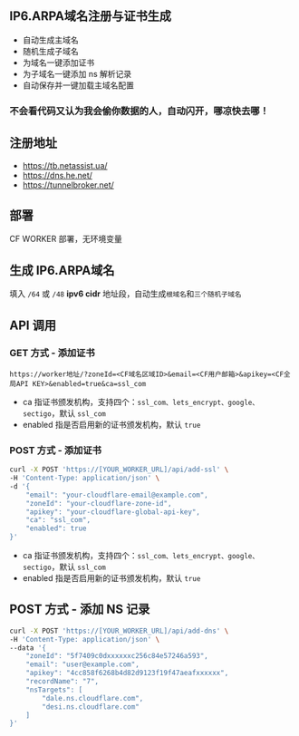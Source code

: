 ## IP6.ARPA域名注册与证书生成

- 自动生成主域名
- 随机生成子域名
- 为域名一键添加证书
- 为子域名一键添加 ns 解析记录
- 自动保存并一键加载主域名配置

### 不会看代码又认为我会偷你数据的人，自动闪开，哪凉快去哪！

## 注册地址

- https://tb.netassist.ua/
- https://dns.he.net/
- https://tunnelbroker.net/

## 部署

CF WORKER 部署，无环境变量

## 生成 IP6.ARPA域名

填入 `/64` 或 `/48` **ipv6 cidr** 地址段，自动生成`根域名`和`三个随机子域名`

## API 调用

### GET 方式 - 添加证书

```
https://worker地址/?zoneId=<CF域名区域ID>&email=<CF用户邮箱>&apikey=<CF全局API KEY>&enabled=true&ca=ssl_com
```

- ca 指证书颁发机构，支持四个：`ssl_com、lets_encrypt、google、sectigo`，默认 `ssl_com`
- enabled 指是否启用新的证书颁发机构，默认 `true`

### POST 方式 - 添加证书

```bash
curl -X POST 'https://[YOUR_WORKER_URL]/api/add-ssl' \
-H 'Content-Type: application/json' \
-d '{
    "email": "your-cloudflare-email@example.com",
    "zoneId": "your-cloudflare-zone-id",
    "apikey": "your-cloudflare-global-api-key",
    "ca": "ssl_com",
    "enabled": true
}'
```

- ca 指证书颁发机构，支持四个：`ssl_com、lets_encrypt、google、sectigo`，默认 `ssl_com`
- enabled 指是否启用新的证书颁发机构，默认 `true`

## POST 方式 - 添加 NS 记录

```bash
curl -X POST 'https://[YOUR_WORKER_URL]/api/add-dns' \
-H 'Content-Type: application/json' \
--data '{
    "zoneId": "5f7409c0dxxxxxxc256c84e57246a593",
    "email": "user@example.com",
    "apikey": "4cc858f6268b4d82d9123f19f47aeafxxxxxx",
    "recordName": "7",
    "nsTargets": [
        "dale.ns.cloudflare.com",
        "desi.ns.cloudflare.com"
    ]
}'
```
